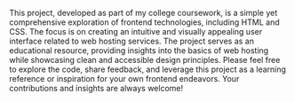 This project, developed as part of my college coursework, is a simple yet comprehensive exploration of frontend technologies, including HTML and CSS. The focus is on creating an intuitive and visually appealing user interface related to web hosting services. The project serves as an educational resource, providing insights into the basics of web hosting while showcasing clean and accessible design principles. Please feel free to explore the code, share feedback, and leverage this project as a learning reference or inspiration for your own frontend endeavors. Your contributions and insights are always welcome!
